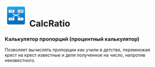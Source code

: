 # ![ico](https://github.com/gtfox/CalcRatio/blob/master/app/src/debug/res/mipmap-hdpi/ic_launcher.png) CalcRatio

### Калькулятор пропорций (процентный калькулятор)

Позволяет вычислять пропорции как учили в детстве, перемножая крест на крест известные и деля полученное на число, напротив неизвестного.